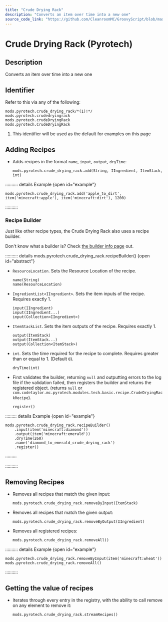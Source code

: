 ```yaml
---
title: "Crude Drying Rack"
description: "Converts an item over time into a new one"
source_code_link: "https://github.com/CleanroomMC/GroovyScript/blob/master/src/main/java/com/cleanroommc/groovyscript/compat/mods/pyrotech/CrudeDryingRack.java"
---
```


# Crude Drying Rack (Pyrotech)

## Description

Converts an item over time into a new one

## Identifier

Refer to this via any of the following:

```groovy:no-line-numbers {1}
mods.pyrotech.crude_drying_rack/*(1)!*/
mods.pyrotech.crudedryingrack
mods.pyrotech.crudeDryingRack
mods.pyrotech.CrudeDryingRack
```

1. This identifier will be used as the default for examples on this page

## Adding Recipes

- Adds recipes in the format `name`, `input`, `output`, `dryTime`:

    ```groovy:no-line-numbers
    mods.pyrotech.crude_drying_rack.add(String, IIngredient, ItemStack, int)
    ```

:::::::::: details Example {open id="example"}
```groovy:no-line-numbers
mods.pyrotech.crude_drying_rack.add('apple_to_dirt', item('minecraft:apple'), item('minecraft:dirt'), 1200)
```

::::::::::

### Recipe Builder

Just like other recipe types, the Crude Drying Rack also uses a recipe builder.

Don't know what a builder is? Check [the builder info page](../../../groovy/builder.md) out.

:::::::::: details mods.pyrotech.crude_drying_rack.recipeBuilder() {open id="abstract"}
- `ResourceLocation`. Sets the Resource Location of the recipe.

    ```groovy:no-line-numbers
    name(String)
    name(ResourceLocation)
    ```

- `IngredientList<IIngredient>`. Sets the item inputs of the recipe. Requires exactly 1.

    ```groovy:no-line-numbers
    input(IIngredient)
    input(IIngredient...)
    input(Collection<IIngredient>)
    ```

- `ItemStackList`. Sets the item outputs of the recipe. Requires exactly 1.

    ```groovy:no-line-numbers
    output(ItemStack)
    output(ItemStack...)
    output(Collection<ItemStack>)
    ```

- `int`. Sets the time required for the recipe to complete. Requires greater than or equal to 1. (Default `0`).

    ```groovy:no-line-numbers
    dryTime(int)
    ```

- First validates the builder, returning `null` and outputting errors to the log file if the validation failed, then registers the builder and returns the registered object. (returns `null` or `com.codetaylor.mc.pyrotech.modules.tech.basic.recipe.CrudeDryingRackRecipe`).

    ```groovy:no-line-numbers
    register()
    ```

::::::::: details Example {open id="example"}
```groovy:no-line-numbers
mods.pyrotech.crude_drying_rack.recipeBuilder()
    .input(item('minecraft:diamond'))
    .output(item('minecraft:emerald'))
    .dryTime(260)
    .name('diamond_to_emerald_crude_drying_rack')
    .register()
```

:::::::::

::::::::::

## Removing Recipes

- Removes all recipes that match the given input:

    ```groovy:no-line-numbers
    mods.pyrotech.crude_drying_rack.removeByInput(ItemStack)
    ```

- Removes all recipes that match the given output:

    ```groovy:no-line-numbers
    mods.pyrotech.crude_drying_rack.removeByOutput(IIngredient)
    ```

- Removes all registered recipes:

    ```groovy:no-line-numbers
    mods.pyrotech.crude_drying_rack.removeAll()
    ```

:::::::::: details Example {open id="example"}
```groovy:no-line-numbers
mods.pyrotech.crude_drying_rack.removeByInput(item('minecraft:wheat'))
mods.pyrotech.crude_drying_rack.removeAll()
```

::::::::::

## Getting the value of recipes

- Iterates through every entry in the registry, with the ability to call remove on any element to remove it:

    ```groovy:no-line-numbers
    mods.pyrotech.crude_drying_rack.streamRecipes()
    ```
